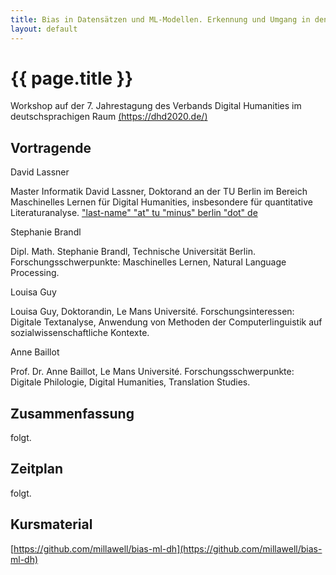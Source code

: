 ```yaml
---
title: Bias in Datensätzen und ML-Modellen. Erkennung und Umgang in den DH.
layout: default
---
```


# {{ page.title }}

Workshop auf der 7. Jahrestagung des Verbands Digital Humanities im deutschsprachigen Raum [(https://dhd2020.de/)](https://dhd2020.de/)

## Vortragende
David Lassner

Master Informatik David Lassner, Doktorand an der TU Berlin im Bereich Maschinelles Lernen für Digital Humanities, insbesondere für quantitative Literaturanalyse. ["last-name" "at" tu "minus" berlin "dot" de]()

Stephanie Brandl

Dipl. Math. Stephanie Brandl, Technische Universität Berlin. Forschungsschwerpunkte: Maschinelles Lernen, Natural Language Processing. 

Louisa Guy

Louisa Guy, Doktorandin, Le Mans Université. Forschungsinteressen: Digitale Textanalyse, Anwendung von Methoden der Computerlinguistik auf sozialwissenschaftliche Kontexte.

Anne Baillot

Prof. Dr. Anne Baillot, Le Mans Université. Forschungsschwerpunkte: Digitale Philologie, Digital Humanities, Translation Studies.

## Zusammenfassung
folgt.

## Zeitplan
folgt.

## Kursmaterial
[https://github.com/millawell/bias-ml-dh](https://github.com/millawell/bias-ml-dh)
